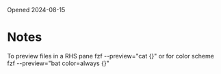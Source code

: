 Opened 2024-08-15


# Notes


To preview files in a RHS pane
fzf --preview="cat {}"
or for color scheme
fzf --preview="bat color=always {}"


